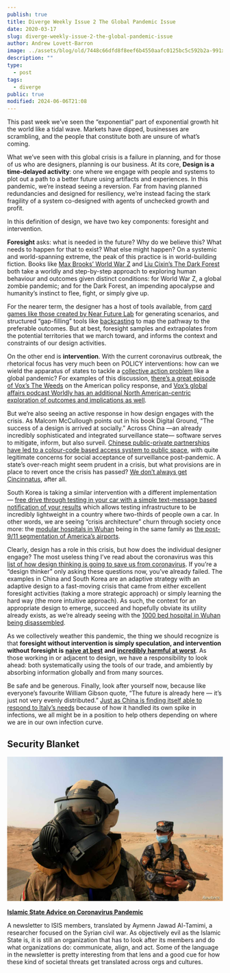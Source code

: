 ```yaml
---
publish: true
title: Diverge Weekly Issue 2 The Global Pandemic Issue
date: 2020-03-17
slug: diverge-weekly-issue-2-the-global-pandemic-issue
author: Andrew Lovett-Barron
image: ../assets/blog/old/7448c66dfd8f8eef6b4550aafc0125bc5c592b2a-991x548.jpg
description: ""
type:
  - post
tags:
  - diverge
public: true
modified: 2024-06-06T21:08
---
```


This past week we’ve seen the “exponential” part of exponential growth hit the world like a tidal wave. Markets have dipped, businesses are scrambling, and the people that constitute both are unsure of what’s coming.

What we’ve seen with this global crisis is a failure in planning, and for those of us who are designers, planning is our business. At its core, **Design is a time-delayed activity**: one where we engage with people and systems to plot out a path to a better future using artifacts and experiences. In this pandemic, we’re instead seeing a reversion. Far from having planned redundancies and designed for resiliency, we’re instead facing the stark fragility of a system co-designed with agents of unchecked growth and profit.

In this definition of design, we have two key components: foresight and intervention.

**Foresight** asks: what is needed in the future? Why do we believe this? What needs to happen for that to exist? What else might happen? On a systemic and world-spanning extreme, the peak of this practice is in world-building fiction. Books like [Max Brooks’ World War Z](https://amzn.to/2TR3O9Z) and [Liu Cixin’s The Dark Forest](https://amzn.to/33jAs79) both take a worldly and step-by-step approach to exploring human behaviour and outcomes given distinct conditions: for World War Z, a global zombie pandemic; and for the Dark Forest, an impending apocalypse and humanity’s instinct to flee, fight, or simply give up.

For the nearer term, the designer has a host of tools available, from [card games like those created by Near Future Lab](https://nearfuturelaboratory.myshopify.com/products/design-fiction-product-design-work-kit) for generating scenarios, and structured “gap-filling” tools like [backcasting](https://www.researchgate.net/publication/249060842_Backcasting_-_A_framework_for_for_strategic_planning) to map the pathway to the preferable outcomes. But at best, foresight samples and extrapolates from the potential territories that we march toward, and informs the context and constraints of our design activities.

On the other end is **intervention**. With the current coronavirus outbreak, the rhetorical focus has very much been on POLICY interventions: how can we wield the apparatus of states to tackle a [collective action problem](https://en.wikipedia.org/wiki/Collective_action_problem) like a global pandemic? For examples of this discussion, [there’s a great episode of Vox’s The Weeds](https://megaphone.link/VMP2383267901) on the American policy response, and [Vox’s global affairs podcast Worldly has an additional North American-centric exploration of outcomes and implications as well](https://megaphone.link/VMP2017093543).

But we’re also seeing an active response in how design engages with the crisis. As Malcom McCullough points out in his book Digital Ground, “The success of a design is arrived at socially.” Across China —an already incredibly sophisticated and integrated surveillance state— software serves to mitigate, inform, but also surveil. [Chinese public-private partnerships have led to a colour-code based access system to public space](https://www.nytimes.com/2020/03/01/business/china-coronavirus-surveillance.html), with quite legitimate concerns for social acceptance of surveillance post-pandemic. A state’s over-reach might seem prudent in a crisis, but what provisions are in place to revert once the crisis has passed? [We don’t always get Cincinnatus](https://en.wikipedia.org/wiki/Lucius_Quinctius_Cincinnatus), after all.

South Korea is taking a similar intervention with a different implementation — [free drive through testing in your car with a simple text-message based notification of your results](https://www.npr.org/sections/goatsandsoda/2020/03/13/815441078/south-koreas-drive-through-testing-for-coronavirus-is-fast-and-free) which allows testing infrastructure to be incredibly lightweight in a country where two-thirds of people own a car. In other words, we are seeing “crisis architecture” churn through society once more: the [modular hospitals in Wuhan](https://www.straitstimes.com/asia/east-asia/china-building-1000-bed-hospital-over-the-weekend-to-treat-coronavirus) being in the same family as [the post-9/11 segmentation of America’s airports](https://99percentinvisible.org/episode/episode-32-design-for-airports/).

Clearly, design has a role in this crisis, but how does the individual designer engage? The most useless thing I’ve read about the coronavirus was this [list of how design thinking is going to save us from coronavirus](https://fortune.com/2020/01/28/the-coronavirus-problem-could-be-solved-by-design-thinking/). If you’re a “design thinker” only asking these questions now, you’ve already failed. The examples in China and South Korea are an adaptive strategy with an adaptive design to a fast-moving crisis that came from either excellent foresight activities (taking a more strategic approach) or simply learning the hard way (the more intuitive approach). As such, the context for an appropriate design to emerge, succeed and hopefully obviate its utility already exists, as we’re already seeing with the [1000 bed hospital in Wuhan being disassembled](https://archpaper.com/2020/03/wuhan-shutters-all-temporary-hospitals-covid-19-risk-dissipates/).

As we collectively weather this pandemic, the thing we should recognize is that **foresight without intervention is simply speculation, and intervention without foresight is** [**naive at best**](https://news.ycombinator.com/item?id=22453746) **and** [**incredibly harmful at worst**](https://www.npr.org/sections/goatsandsoda/2020/03/12/814876173/coronavirus-trump-speech-creates-chaos-eu-says-it-wasnt-warned-of-travel-ban). As those working in or adjacent to design, we have a responsibility to look ahead: both systematically using the tools of our trade, and ambiently by absorbing information globally and from many sources.

Be safe and be generous. Finally, look after yourself now, because like everyone’s favourite William Gibson quote, “The future is already here — it’s just not very evenly distributed.” [Just as China is finding itself able to respond to Italy’s needs](https://www.straitstimes.com/world/europe/coronavirus-china-sends-medical-aid-to-spain-and-italy) because of how it handled its own spike in infections, we all might be in a position to help others depending on where we are in our own infection curve.

## Security Blanket

![](../_assets/63a170eb9964bdad3bc841c542edbd5dc543237b-1180x787.jpg)

[**Islamic State Advice on Coronavirus Pandemic**](http://www.aymennjawad.org/2020/03/islamic-state-advice-on-coronavirus-pandemic)

A newsletter to ISIS members, translated by Aymenn Jawad Al-Tamimi, a researcher focused on the Syrian civil war. As objectively evil as the Islamic State is, it is still an organization that has to look after its members and do what organizations do: communicate, align, and act. Some of the language in the newsletter is pretty interesting from that lens and a good cue for how these kind of societal threats get translated across orgs and cultures.

